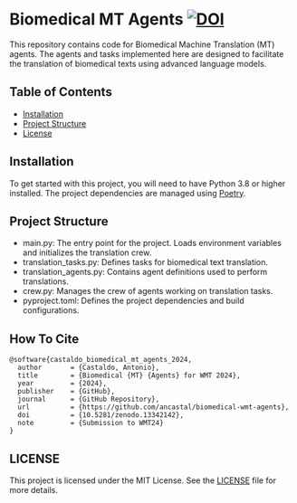 # Biomedical MT Agents [![DOI](https://zenodo.org/badge/844520374.svg)](https://zenodo.org/doi/10.5281/zenodo.13342142)


This repository contains code for Biomedical Machine Translation (MT) agents. The agents and tasks implemented here are designed to facilitate the translation of biomedical texts using advanced language models.

## Table of Contents

- [Installation](#installation)
- [Project Structure](#project-structure)
- [License](#license)

## Installation

To get started with this project, you will need to have Python 3.8 or higher installed. The project dependencies are managed using [Poetry](https://python-poetry.org/).

## Project Structure

- main.py: The entry point for the project. Loads environment variables and initializes the translation crew.
- translation_tasks.py: Defines tasks for biomedical text translation.
- translation_agents.py: Contains agent definitions used to perform translations.
- crew.py: Manages the crew of agents working on translation tasks.
- pyproject.toml: Defines the project dependencies and build configurations.

## How To Cite

```
@software{castaldo_biomedical_mt_agents_2024,
  author       = {Castaldo, Antonio},
  title        = {Biomedical {MT} {Agents} for WMT 2024},
  year         = {2024},
  publisher    = {GitHub},
  journal      = {GitHub Repository},
  url          = {https://github.com/ancastal/biomedical-wmt-agents},
  doi          = {10.5281/zenodo.13342142},
  note         = {Submission to WMT24}
}
```

## LICENSE

This project is licensed under the MIT License. See the [LICENSE](LICENSE) file for more details.
